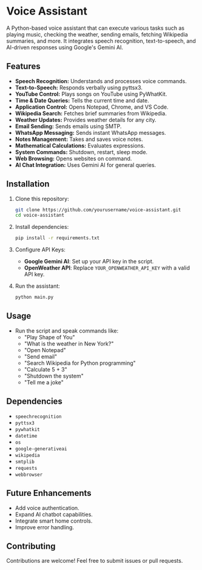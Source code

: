 # Voice Assistant

A Python-based voice assistant that can execute various tasks such as playing music, checking the weather, sending emails, fetching Wikipedia summaries, and more. It integrates speech recognition, text-to-speech, and AI-driven responses using Google's Gemini AI.

## Features
- **Speech Recognition:** Understands and processes voice commands.
- **Text-to-Speech:** Responds verbally using pyttsx3.
- **YouTube Control:** Plays songs on YouTube using PyWhatKit.
- **Time & Date Queries:** Tells the current time and date.
- **Application Control:** Opens Notepad, Chrome, and VS Code.
- **Wikipedia Search:** Fetches brief summaries from Wikipedia.
- **Weather Updates:** Provides weather details for any city.
- **Email Sending:** Sends emails using SMTP.
- **WhatsApp Messaging:** Sends instant WhatsApp messages.
- **Notes Management:** Takes and saves voice notes.
- **Mathematical Calculations:** Evaluates expressions.
- **System Commands:** Shutdown, restart, sleep mode.
- **Web Browsing:** Opens websites on command.
- **AI Chat Integration:** Uses Gemini AI for general queries.

## Installation

1. Clone this repository:
   ```bash
   git clone https://github.com/yourusername/voice-assistant.git
   cd voice-assistant
   ```

2. Install dependencies:
   ```bash
   pip install -r requirements.txt
   ```

3. Configure API Keys:
   - **Google Gemini AI**: Set up your API key in the script.
   - **OpenWeather API**: Replace `YOUR_OPENWEATHER_API_KEY` with a valid API key.

4. Run the assistant:
   ```bash
   python main.py
   ```

## Usage
- Run the script and speak commands like:
  - "Play Shape of You"
  - "What is the weather in New York?"
  - "Open Notepad"
  - "Send email"
  - "Search Wikipedia for Python programming"
  - "Calculate 5 + 3"
  - "Shutdown the system"
  - "Tell me a joke"

## Dependencies
- `speechrecognition`
- `pyttsx3`
- `pywhatkit`
- `datetime`
- `os`
- `google-generativeai`
- `wikipedia`
- `smtplib`
- `requests`
- `webbrowser`

## Future Enhancements
- Add voice authentication.
- Expand AI chatbot capabilities.
- Integrate smart home controls.
- Improve error handling.

## Contributing
Contributions are welcome! Feel free to submit issues or pull requests.

